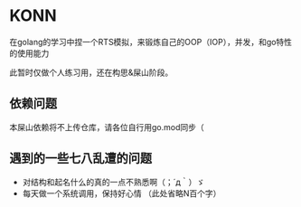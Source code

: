 # KONN
在golang的学习中捏一个RTS模拟，来锻炼自己的OOP（IOP），并发，和go特性的使用能力

此暂时仅做个人练习用，还在构思&屎山阶段。

## 依赖问题
本屎山依赖将不上传仓库，请各位自行用go.mod同步（

## 遇到的一些七八乱遭的问题
* 对结构和起名什么的真的一点不熟悉啊（；´д｀）ゞ
* 每天做一个系统调用，保持好心情
（此处省略N百个字）